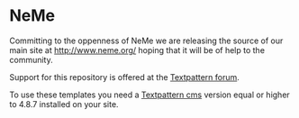# NeMe

Committing to the oppenness of NeMe we are releasing the source of our main site at http://www.neme.org/ hoping that it will be of help to the community.

Support for this repository is offered at the [Textpattern forum](http://forum.textpattern.com/viewtopic.php?pid=302334).

To use these templates you need a [Textpattern cms](http://www.textpattern.com) version equal or higher to 4.8.7  installed on your site.

